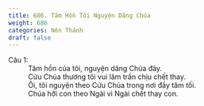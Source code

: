 ```yaml
---
title: 686. Tâm Hồn Tôi Nguyện Dâng Chúa
weight: 686
categories: Nên Thánh
draft: false
---
```

<dl><dt>Câu 1:</dt><dd data-verse="1">Tâm hồn của tôi, nguyện dâng Chúa đây. <br/>Cứu Chúa thương tôi vui lâm trần chịu chết thay. <br/>Ôi, tôi nguyện theo Cứu Chúa trong nơi đầy tăm tối. <br/>Chúa hỡi con theo Ngài vì Ngài chết thay con. </dd></dl>